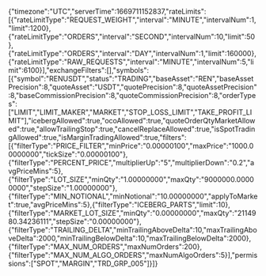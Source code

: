 {"timezone":"UTC","serverTime":1669711152837,"rateLimits":[{"rateLimitType":"REQUEST_WEIGHT","interval":"MINUTE","intervalNum":1,"limit":1200},{"rateLimitType":"ORDERS","interval":"SECOND","intervalNum":10,"limit":50},{"rateLimitType":"ORDERS","interval":"DAY","intervalNum":1,"limit":160000},{"rateLimitType":"RAW_REQUESTS","interval":"MINUTE","intervalNum":5,"limit":6100}],"exchangeFilters":[],"symbols":[{"symbol":"RENUSDT","status":"TRADING","baseAsset":"REN","baseAssetPrecision":8,"quoteAsset":"USDT","quotePrecision":8,"quoteAssetPrecision":8,"baseCommissionPrecision":8,"quoteCommissionPrecision":8,"orderTypes":["LIMIT","LIMIT_MAKER","MARKET","STOP_LOSS_LIMIT","TAKE_PROFIT_LIMIT"],"icebergAllowed":true,"ocoAllowed":true,"quoteOrderQtyMarketAllowed":true,"allowTrailingStop":true,"cancelReplaceAllowed":true,"isSpotTradingAllowed":true,"isMarginTradingAllowed":true,"filters":[{"filterType":"PRICE_FILTER","minPrice":"0.00000100","maxPrice":"1000.00000000","tickSize":"0.00000100"},{"filterType":"PERCENT_PRICE","multiplierUp":"5","multiplierDown":"0.2","avgPriceMins":5},{"filterType":"LOT_SIZE","minQty":"1.00000000","maxQty":"9000000.00000000","stepSize":"1.00000000"},{"filterType":"MIN_NOTIONAL","minNotional":"10.00000000","applyToMarket":true,"avgPriceMins":5},{"filterType":"ICEBERG_PARTS","limit":10},{"filterType":"MARKET_LOT_SIZE","minQty":"0.00000000","maxQty":"2114980.34236111","stepSize":"0.00000000"},{"filterType":"TRAILING_DELTA","minTrailingAboveDelta":10,"maxTrailingAboveDelta":2000,"minTrailingBelowDelta":10,"maxTrailingBelowDelta":2000},{"filterType":"MAX_NUM_ORDERS","maxNumOrders":200},{"filterType":"MAX_NUM_ALGO_ORDERS","maxNumAlgoOrders":5}],"permissions":["SPOT","MARGIN","TRD_GRP_005"]}]}